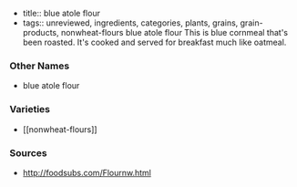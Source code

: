 - title:: blue atole flour
- tags:: unreviewed, ingredients, categories, plants, grains, grain-products, nonwheat-flours
blue atole flour This is blue cornmeal that's been roasted. It's cooked and served for breakfast much like oatmeal.

### Other Names

* blue atole flour

### Varieties

* [[nonwheat-flours]]

### Sources
* http://foodsubs.com/Flournw.html
